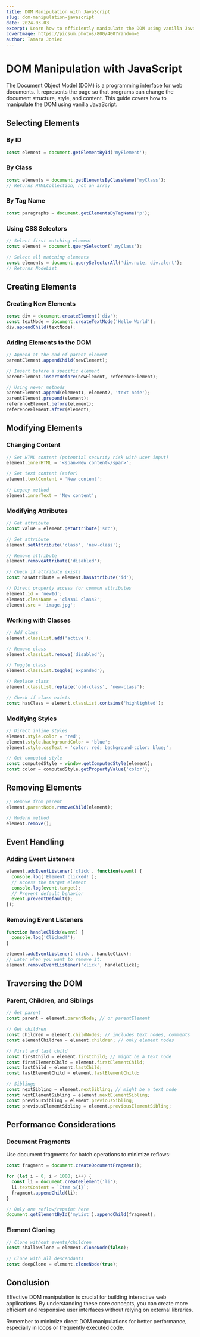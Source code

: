 ```yaml
---
title: DOM Manipulation with JavaScript
slug: dom-manipulation-javascript
date: 2024-03-03
excerpt: Learn how to efficiently manipulate the DOM using vanilla JavaScript.
coverImage: https://picsum.photos/800/400?random=6
author: Tamara Joniec
---
```


# DOM Manipulation with JavaScript

The Document Object Model (DOM) is a programming interface for web documents. It represents the page so that programs can change the document structure, style, and content. This guide covers how to manipulate the DOM using vanilla JavaScript.

## Selecting Elements

### By ID

```javascript
const element = document.getElementById('myElement');
```

### By Class

```javascript
const elements = document.getElementsByClassName('myClass');
// Returns HTMLCollection, not an array
```

### By Tag Name

```javascript
const paragraphs = document.getElementsByTagName('p');
```

### Using CSS Selectors

```javascript
// Select first matching element
const element = document.querySelector('.myClass');

// Select all matching elements
const elements = document.querySelectorAll('div.note, div.alert');
// Returns NodeList
```

## Creating Elements

### Creating New Elements

```javascript
const div = document.createElement('div');
const textNode = document.createTextNode('Hello World');
div.appendChild(textNode);
```

### Adding Elements to the DOM

```javascript
// Append at the end of parent element
parentElement.appendChild(newElement);

// Insert before a specific element
parentElement.insertBefore(newElement, referenceElement);

// Using newer methods
parentElement.append(element1, element2, 'text node');
parentElement.prepend(element);
referenceElement.before(element);
referenceElement.after(element);
```

## Modifying Elements

### Changing Content

```javascript
// Set HTML content (potential security risk with user input)
element.innerHTML = '<span>New content</span>';

// Set text content (safer)
element.textContent = 'New content';

// Legacy method
element.innerText = 'New content';
```

### Modifying Attributes

```javascript
// Get attribute
const value = element.getAttribute('src');

// Set attribute
element.setAttribute('class', 'new-class');

// Remove attribute
element.removeAttribute('disabled');

// Check if attribute exists
const hasAttribute = element.hasAttribute('id');

// Direct property access for common attributes
element.id = 'newId';
element.className = 'class1 class2';
element.src = 'image.jpg';
```

### Working with Classes

```javascript
// Add class
element.classList.add('active');

// Remove class
element.classList.remove('disabled');

// Toggle class
element.classList.toggle('expanded');

// Replace class
element.classList.replace('old-class', 'new-class');

// Check if class exists
const hasClass = element.classList.contains('highlighted');
```

### Modifying Styles

```javascript
// Direct inline styles
element.style.color = 'red';
element.style.backgroundColor = 'blue';
element.style.cssText = 'color: red; background-color: blue;';

// Get computed style
const computedStyle = window.getComputedStyle(element);
const color = computedStyle.getPropertyValue('color');
```

## Removing Elements

```javascript
// Remove from parent
element.parentNode.removeChild(element);

// Modern method
element.remove();
```

## Event Handling

### Adding Event Listeners

```javascript
element.addEventListener('click', function(event) {
  console.log('Element clicked!');
  // Access the target element
  console.log(event.target);
  // Prevent default behavior
  event.preventDefault();
});
```

### Removing Event Listeners

```javascript
function handleClick(event) {
  console.log('Clicked!');
}

element.addEventListener('click', handleClick);
// Later when you want to remove it:
element.removeEventListener('click', handleClick);
```

## Traversing the DOM

### Parent, Children, and Siblings

```javascript
// Get parent
const parent = element.parentNode; // or parentElement

// Get children
const children = element.childNodes; // includes text nodes, comments
const elementChildren = element.children; // only element nodes

// First and last child
const firstChild = element.firstChild; // might be a text node
const firstElementChild = element.firstElementChild;
const lastChild = element.lastChild;
const lastElementChild = element.lastElementChild;

// Siblings
const nextSibling = element.nextSibling; // might be a text node
const nextElementSibling = element.nextElementSibling;
const previousSibling = element.previousSibling;
const previousElementSibling = element.previousElementSibling;
```

## Performance Considerations

### Document Fragments

Use document fragments for batch operations to minimize reflows:

```javascript
const fragment = document.createDocumentFragment();

for (let i = 0; i < 1000; i++) {
  const li = document.createElement('li');
  li.textContent = `Item ${i}`;
  fragment.appendChild(li);
}

// Only one reflow/repaint here
document.getElementById('myList').appendChild(fragment);
```

### Element Cloning

```javascript
// Clone without events/children
const shallowClone = element.cloneNode(false);

// Clone with all descendants
const deepClone = element.cloneNode(true);
```

## Conclusion

Effective DOM manipulation is crucial for building interactive web applications. By understanding these core concepts, you can create more efficient and responsive user interfaces without relying on external libraries.

Remember to minimize direct DOM manipulations for better performance, especially in loops or frequently executed code. 